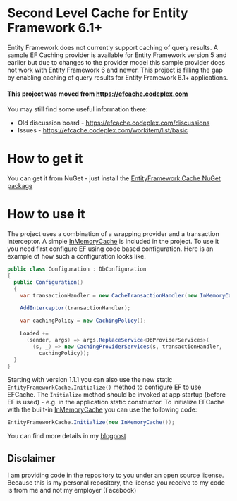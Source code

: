 # Second Level Cache for Entity Framework 6.1+

Entity Framework does not currently support caching of query results. A sample EF Caching provider is available for Entity Framework version 5 and earlier but due to changes to the provider model this sample provider does not work with Entity Framework 6 and newer. This project is filling the gap by enabling caching of query results for Entity Framework 6.1+ applications. 

#### This project was moved from https://efcache.codeplex.com

You may still find some useful information there:

 - Old discussion board - https://efcache.codeplex.com/discussions
 - Issues - https://efcache.codeplex.com/workitem/list/basic

# How to get it

You can get it from NuGet - just install the [EntityFramework.Cache NuGet package](http://www.nuget.org/packages/EntityFramework.Cache)

# How to use it

The project uses a combination of a wrapping provider and a transaction interceptor. A simple [InMemoryCache](https://github.com/moozzyk/EFCache/blob/master/src/EFCache/InMemoryCache.cs) is included in the project. To use it you need first configure EF using code based configuration. Here is an example of how such a configuration looks like.

```C#
public class Configuration : DbConfiguration
{
  public Configuration()
  {
    var transactionHandler = new CacheTransactionHandler(new InMemoryCache());

    AddInterceptor(transactionHandler);

    var cachingPolicy = new CachingPolicy();

    Loaded +=
      (sender, args) => args.ReplaceService<DbProviderServices>(
        (s, _) => new CachingProviderServices(s, transactionHandler, 
          cachingPolicy));
  }
}
```

Starting with version 1.1.1 you can also use the new static `EntityFrameworkCache.Initialize()` method to configure EF to use EFCache. The `Initialize` method should be invoked at app startup (before EF is used) - e.g. in the application static constructor. To initialize EFCache with the built-in [InMemoryCache](https://github.com/moozzyk/EFCache/blob/master/src/EFCache/InMemoryCache.cs) you can use the following code:

```C#
EntityFrameworkCache.Initialize(new InMemoryCache());
```

You can find more details in my [blogpost](http://blog.3d-logic.com/2014/03/20/second-level-cache-for-ef-6-1/)

## Disclaimer

I am providing code in the repository to you under an open source license. Because this is my personal repository, the license you receive to my code is from me and not my employer (Facebook)
